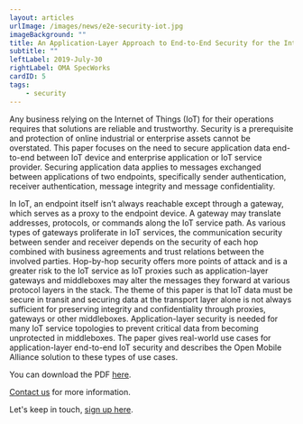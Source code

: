 ```yaml
---
layout: articles
urlImage: /images/news/e2e-security-iot.jpg
imageBackground: ""
title: An Application-Layer Approach to End-to-End Security for the Internet of Things
subtitle: ""
leftLabel: 2019-July-30
rightLabel: OMA SpecWorks
cardID: 5
tags: 
    - security
---
```


Any business relying on the Internet of Things (IoT) for their operations requires that solutions are reliable and trustworthy. Security is a prerequisite and protection of online industrial or enterprise assets cannot be overstated. This paper focuses on the need to secure application data end-to-end between IoT device and enterprise application or IoT service provider. Securing application data applies to messages exchanged between applications of two endpoints, specifically sender authentication, receiver authentication, message integrity and message confidentiality. 
<!--more-->
In IoT, an endpoint itself isn’t always reachable except through a gateway, which serves as a proxy to the endpoint device. A gateway may translate addresses, protocols, or commands along the IoT service path. As various types of gateways proliferate in IoT services, the communication security between sender and receiver depends on the security of each hop combined with business agreements and trust relations between the involved parties. Hop-by-hop security offers more points of attack and is a greater risk to the IoT service as IoT proxies such as application-layer gateways and middleboxes may alter the messages they forward at various protocol layers in the stack. The theme of this paper is that IoT data must be secure in transit and securing data at the transport layer alone is not always sufficient for preserving integrity and confidentiality through proxies, gateways or other middleboxes. Application-layer security is needed for many IoT service topologies to prevent critical data from becoming unprotected in middleboxes. The paper gives real-world use cases for application-layer end-to-end IoT security and describes the Open Mobile Alliance solution to these types of use cases.

You can download the PDF [here](https://www.openmobilealliance.org/documents/whitepapers/OMA-WP-e2e_Sec_IoT-20191024-A.pdf).

[Contact us](https://omaspecworks.org/contact-us/) for more information.

Let's keep in touch, [sign up here](https://account.openmobilealliance.org/AccountCreation/GetAccount.asp).


